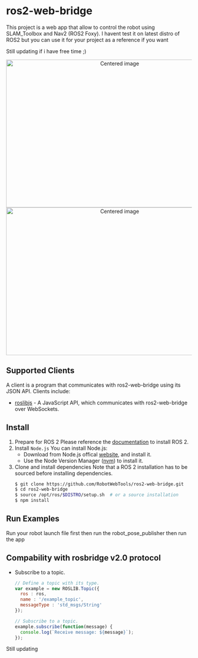 # ros2-web-bridge 
This project is a web app that allow to control the robot using SLAM_Toolbox and Nav2 (ROS2 Foxy).
I havent test it on latest distro of ROS2 but you can use it for your project as a reference if you want  

Still updating if i have free time ;)

<p align="center">
  <img src="" alt="Centered image" width="600" height="400" />
  <img src="" alt="Centered image" width="600" height="400" />
</p>

## Supported Clients
A client is a program that communicates with ros2-web-bridge using its JSON API. Clients include:

* [roslibjs](https://github.com/RobotWebTools/roslibjs) - A JavaScript API, which communicates with ros2-web-bridge over WebSockets.

## Install
1. Prepare for ROS 2
    Please reference the [documentation](https://index.ros.org/doc/ros2/Installation/) to install ROS 2.
2. Install `Node.js`
    You can install Node.js:
    * Download from Node.js offical [website](https://nodejs.org/en/), and install it.
    * Use the Node Version Manager ([nvm](https://github.com/creationix/nvm)) to install it.
3. Clone and install dependencies
    Note that a ROS 2 installation has to be sourced before installing dependencies.
    ```bash
    $ git clone https://github.com/RobotWebTools/ros2-web-bridge.git
    $ cd ros2-web-bridge
    $ source /opt/ros/$DISTRO/setup.sh  # or a source installation
    $ npm install
    ```

## Run Examples
Run your robot launch file first then run the robot_pose_publisher then run the app

## Compability with rosbridge v2.0 protocol
* Subscribe to a topic.
  ```JavaScript
  // Define a topic with its type.
  var example = new ROSLIB.Topic({
    ros : ros,
    name : '/example_topic',
    messageType : 'std_msgs/String'
  });

  // Subscribe to a topic.
  example.subscribe(function(message) {
    console.log(`Receive message: ${message}`);
  });
  ```
Still updating

